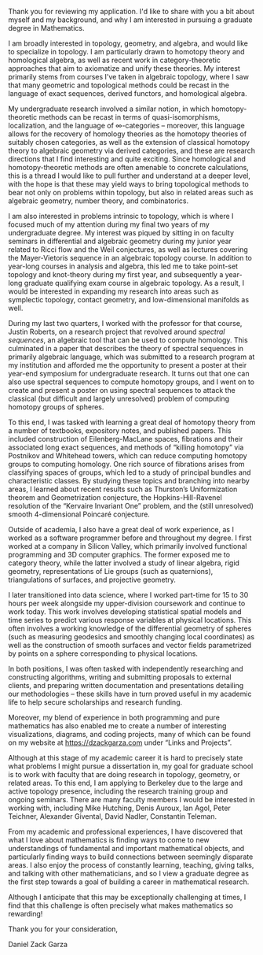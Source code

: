 Thank you for reviewing my application. I'd like to share with you a bit about myself and my background, and why I am interested in pursuing a graduate degree in Mathematics.

I am broadly interested in topology, geometry, and algebra, and would like to specialize in topology. I am particularly drawn to homotopy theory and homological algebra, as well as recent work in category-theoretic approaches that aim to axiomatize and unify these theories. My interest primarily stems from courses I've taken in algebraic topology, where I saw that many geometric and topological methods could be recast in the language of exact sequences, derived functors, and homological algebra. 

My undergraduate research involved a similar notion, in which homotopy-theoretic methods can be recast in terms of quasi-isomorphisms, localization, and the language of $\infty$-categories – moreover, this language allows for the recovery of homology theories as the homotopy theories of suitably chosen categories, as well as the extension of classical homotopy theory to algebraic geometry via derived categories, and these are research directions that I find interesting and quite exciting. Since homological and homotopy-theoretic methods are often amenable to concrete calculations, this is a thread I would like to pull further and understand at a deeper level, with the hope is that these may yield ways to bring topological methods to bear not only on problems within topology, but also in related areas such as algebraic geometry, number theory, and combinatorics.

I am also interested in problems intrinsic to topology, which is where I focused much of my attention during my final two years of my undergraduate degree. My interest was piqued by sitting in on faculty seminars in differential and algebraic geometry during my junior year related to Ricci flow and the Weil conjectures, as well as lectures covering the Mayer-Vietoris sequence in an algebraic topology course. In addition to year-long courses in analysis and algebra, this led me to take point-set topology and knot-theory during my first year, and subsequently a year-long graduate qualifying exam course in algebraic topology. As a result, I would be interested in expanding my research into areas such as symplectic topology, contact geometry, and low-dimensional manifolds as well.

During my last two quarters, I worked with the professor for that course, Justin Roberts, on a research project that revolved around *spectral sequences*, an algebraic tool that can be used to compute homology. This culminated in a paper that describes the theory of spectral sequences in primarily algebraic language, which was submitted to a research program at my institution and afforded me the opportunity to present a poster at their year-end symposium for undergraduate research. It turns out that one can also use spectral sequences to compute homotopy groups, and I went on to create and present a poster on using spectral sequences to attack the classical (but difficult and largely unresolved) problem of computing homotopy groups of spheres.

To this end, I was tasked with learning a great deal of homotopy theory from a number of textbooks, expository notes, and published papers. This included construction of Eilenberg-MacLane spaces, fibrations and their associated long exact sequences, and methods of “killing homotopy” via Postnikov and Whitehead towers, which can reduce computing homotopy groups to computing homology. One rich source of fibrations arises from classifying spaces of groups, which led to a study of principal bundles and characteristic classes. By studying these topics and branching into nearby areas, I learned about recent results such as Thurston’s Uniformization theorem and Geometrization conjecture, the Hopkins-Hill-Ravenel resolution of the “Kervaire Invariant One” problem, and the (still unresolved) smooth 4-dimensional Poincaré conjecture.

Outside of academia, I also have a great deal of work experience, as I worked as a software programmer before and throughout my degree. I first worked at a company in Silicon Valley, which primarily involved functional programming and 3D computer graphics. The former exposed me to category theory, while the latter involved a study of linear algebra, rigid geometry, representations of Lie groups (such as quaternions), triangulations of surfaces, and projective geometry. 

I later transitioned into data science, where I worked part-time for 15 to 30 hours per week alongside my upper-division coursework and continue to work today. This work involves developing statistical spatial models and time series to predict various response variables at physical locations. This often involves a working knowledge of the differential geometry of spheres (such as measuring geodesics and smoothly changing local coordinates) as well as the construction of smooth surfaces and vector fields parametrized by points on a sphere corresponding to physical locations. 

In both positions, I was often tasked with independently researching and constructing algorithms, writing and submitting proposals to external clients, and preparing written documentation and presentations detailing our methodologies – these skills have in turn proved useful in my academic life to help secure scholarships and research funding.

Moreover, my blend of experience in both programming and pure mathematics has also enabled me to create a number of interesting visualizations, diagrams, and coding projects, many of which can be found on my website at https://dzackgarza.com under “Links and Projects”.

Although at this stage of my academic career it is hard to precisely state what problems I might pursue a dissertation in, my goal for graduate school is to work with faculty that are doing research in topology, geometry, or related areas. To this end, I am applying to Berkeley due to the large and active topology presence, including the research training group and ongoing seminars. There are many faculty members I would be interested in working with, including Mike Hutching, Denis Auroux, Ian Agol, Peter Teichner, Alexander Givental, David Nadler, Constantin Teleman.

From my academic and professional experiences, I have discovered that what I love about mathematics is finding ways to come to new understandings of fundamental and important mathematical objects, and particularly finding ways to build connections between seemingly disparate areas. I also enjoy the process of constantly learning, teaching, giving talks, and talking with other mathematicians, and so I view a graduate degree as the first step towards a goal of building a career in mathematical research. 

Although I anticipate that this may be exceptionally challenging at times, I find that this challenge is often precisely what makes mathematics so rewarding!

Thank you for your consideration,

Daniel Zack Garza